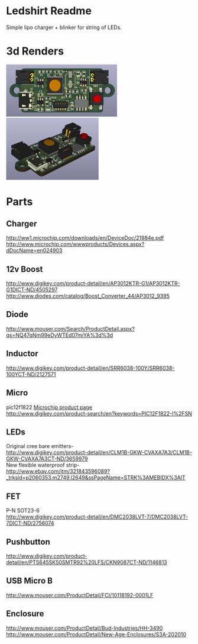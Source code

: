 # Ledshirt Readme
Simple lipo charger + blinker for string of LEDs.

# 3d Renders
<img src="https://raw.githubusercontent.com/noahp/ledshirt/master/hw/kicad/3d_render_top.png" width="300">
<img src="https://raw.githubusercontent.com/noahp/ledshirt/master/hw/kicad/3d_render_iso.png" width="250">

# Parts
## Charger
http://ww1.microchip.com/downloads/en/DeviceDoc/21984e.pdf  
http://www.microchip.com/wwwproducts/Devices.aspx?dDocName=en024903

12v Boost
-----
http://www.digikey.com/product-detail/en/AP3012KTR-G1/AP3012KTR-G1DICT-ND/4505297  
http://www.diodes.com/catalog/Boost_Converter_44/AP3012_9395

Diode
-----
http://www.mouser.com/Search/ProductDetail.aspx?qs=NQ47qNm99eDyWTEd07miYA%3d%3d

Inductor
-----
http://www.digikey.com/product-detail/en/SRR6038-100Y/SRR6038-100YCT-ND/2127571

Micro
-----
pic12f1822 [Microchip product page](http://www.microchip.com/wwwproducts/Devices.aspx?dDocName=en544839)  
http://www.digikey.com/product-search/en?keywords=PIC12F1822-I%2FSN

LEDs
-----
Original cree bare emitters-  
http://www.digikey.com/product-detail/en/CLM1B-GKW-CVAXA7A3/CLM1B-GKW-CVAXA7A3CT-ND/3659979  
New flexible waterproof strip-  
http://www.ebay.com/itm/321843596089?_trksid=p2060353.m2749.l2649&ssPageName=STRK%3AMEBIDX%3AIT

FET
-----
P-N SOT23-6  
http://www.digikey.com/product-detail/en/DMC2038LVT-7/DMC2038LVT-7DICT-ND/2756074

Pushbutton
-----
http://www.digikey.com/product-detail/en/PTS645SK50SMTR92%20LFS/CKN9087CT-ND/1146813

USB Micro B
-----
http://www.mouser.com/ProductDetail/FCI/10118192-0001LF

Enclosure
-----
http://www.mouser.com/ProductDetail/Bud-Industries/HH-3490  
http://www.mouser.com/ProductDetail/New-Age-Enclosures/S3A-202010
